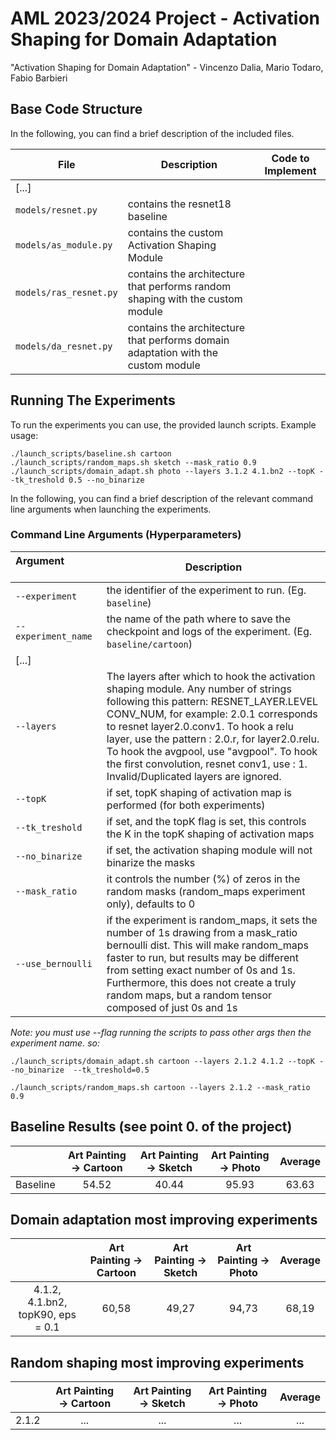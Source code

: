 # AML 2023/2024 Project - Activation Shaping for Domain Adaptation
"Activation Shaping for Domain Adaptation" - Vincenzo Dalia, Mario Todaro, Fabio Barbieri

## Base Code Structure
In the following, you can find a brief description of the included files.

| File | Description | Code to Implement |
| ---- | ----------- | ----------------- |
|[...]|
| `models/resnet.py` | contains the resnet18 baseline |
| `models/as_module.py` | contains the custom Activation Shaping Module |
| `models/ras_resnet.py` | contains the architecture that performs random shaping with the custom module |
| `models/da_resnet.py` | contains the architecture that performs domain adaptation with the custom module |

## Running The Experiments
To run the experiments you can use, the provided launch scripts. Example usage:
```
./launch_scripts/baseline.sh cartoon
./launch_scripts/random_maps.sh sketch --mask_ratio 0.9
./launch_scripts/domain_adapt.sh photo --layers 3.1.2 4.1.bn2 --topK --tk_treshold 0.5 --no_binarize
```

In the following, you can find a brief description of the relevant command line arguments when launching the experiments.

### Command Line Arguments (Hyperparameters)
| Argument &nbsp; &nbsp; &nbsp; &nbsp; &nbsp; &nbsp; &nbsp; &nbsp; &nbsp; &nbsp; &nbsp; &nbsp; &nbsp; &nbsp; &nbsp; &nbsp; &nbsp;&nbsp; &nbsp;  | Description |
| -------- | ----------- |
| `--experiment` | the identifier of the experiment to run. (Eg. `baseline`) |
| `--experiment_name` | the name of the path where to save the checkpoint and logs of the experiment. (Eg. `baseline/cartoon`) |
|[...]|
| `--layers` | The layers after which to hook the activation shaping module. Any number of strings following this pattern: RESNET_LAYER.LEVEL CONV_NUM, for example: 2.0.1 corresponds to resnet layer2.0.conv1. To hook a relu layer, use the pattern : 2.0.r, for layer2.0.relu. To hook the avgpool, use "avgpool". To hook the first convolution, resnet conv1, use : 1. Invalid/Duplicated layers are ignored. |
| `--topK` | if set, topK shaping of activation map is performed (for both experiments) |
| `--tk_treshold` | if set, and the topK flag is set, this controls the K in the topK shaping of activation maps |
| `--no_binarize` | if set, the activation shaping module will not binarize the masks |
| `--mask_ratio` | it controls the number (%) of zeros in the random masks (random_maps experiment only), defaults to 0 |
| `--use_bernoulli` | if the experiment is random_maps, it sets the number of 1s drawing from a mask_ratio bernoulli dist. This will make random_maps faster to run, but results may be different from setting exact number of 0s and 1s. Furthermore, this does not create a truly random maps, but a random tensor composed of just 0s and 1s |


*Note: you must use --flag running the scripts to pass other args then the experiment name. so:*
```
./launch_scripts/domain_adapt.sh cartoon --layers 2.1.2 4.1.2 --topK --no_binarize  --tk_treshold=0.5

./launch_scripts/random_maps.sh cartoon --layers 2.1.2 --mask_ratio 0.9
```

## Baseline Results (see point 0. of the project)
|          | Art Painting &#8594; Cartoon | Art Painting &#8594; Sketch | Art Painting &#8594; Photo | Average |
| :------: | :--------------------------: | :-------------------------: | :------------------------: | :-----: |
| Baseline |            54.52             |             40.44           |            95.93           |  63.63  |


## Domain adaptation most improving experiments
|          | Art Painting &#8594; Cartoon | Art Painting &#8594; Sketch | Art Painting &#8594; Photo | Average |
| :------: | :--------------------------: | :-------------------------: | :------------------------: | :-----: |
| 4.1.2, 4.1.bn2, topK90, eps = 0.1 |            60,58             |             49,27           |            94,73           |  68,19  |

## Random shaping most improving experiments
|          | Art Painting &#8594; Cartoon | Art Painting &#8594; Sketch | Art Painting &#8594; Photo | Average |
| :------: | :--------------------------: | :-------------------------: | :------------------------: | :-----: |
| 2.1.2 |            ...             |             ...           |            ...           |  ...  |
